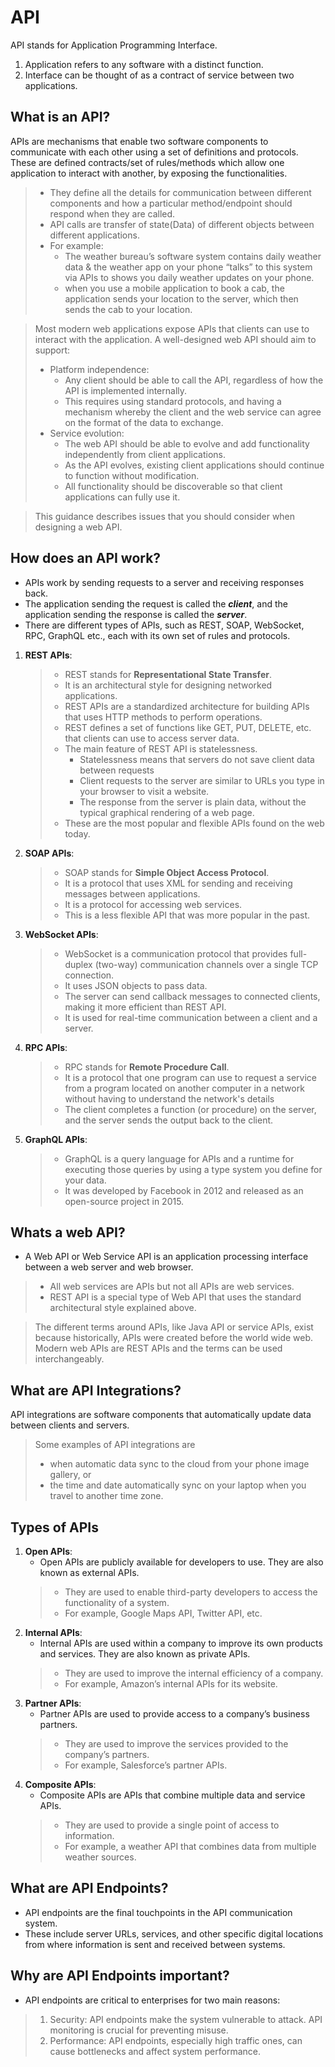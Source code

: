 # API
API stands for Application Programming Interface.

1. Application refers to any software with a distinct function.
2. Interface can be thought of as a contract of service between two applications.

## What is an API?
APIs are mechanisms that enable two software components to communicate with each other using a set of definitions and protocols.
These are defined contracts/set of rules/methods which allow one application to interact with another, by exposing the functionalities.
> - They define all the details for communication between different components and how a particular method/endpoint should respond when they are called.
> - API calls are transfer of state(Data) of different objects between different applications.
>  - For example:
>    - The weather bureau’s software system contains daily weather data & the weather app on your phone “talks” to this system via APIs to shows you daily weather updates on your phone.
>    - when you use a mobile application to book a cab, the application sends your location to the server, which then sends the cab to your location.

> Most modern web applications expose APIs that clients can use to interact with the application. A well-designed web API should aim to support:
>   - Platform independence: 
>     - Any client should be able to call the API, regardless of how the API is implemented internally.
>     - This requires using standard protocols, and having a mechanism whereby the client and the web service can agree on the format of the data to exchange.
>   - Service evolution:
>     - The web API should be able to evolve and add functionality independently from client applications.
>     - As the API evolves, existing client applications should continue to function without modification. 
>     - All functionality should be discoverable so that client applications can fully use it.

> This guidance describes issues that you should consider when designing a web API.

## How does an API work?
- APIs work by sending requests to a server and receiving responses back.
- The application sending the request is called the ***client***, and the application sending the response is called the ***server***.
- There are different types of APIs, such as REST, SOAP, WebSocket, RPC, GraphQL etc., each with its own set of rules and protocols.

1. **REST APIs**: 
    > - REST stands for **Representational State Transfer**. 
    > - It is an architectural style for designing networked applications. 
    > - REST APIs are a standardized architecture for building APIs that uses HTTP methods to perform operations.
    > - REST defines a set of functions like GET, PUT, DELETE, etc. that clients can use to access server data.
    > - The main feature of REST API is statelessness.
    >   - Statelessness means that servers do not save client data between requests
    >   - Client requests to the server are similar to URLs you type in your browser to visit a website. 
    >   - The response from the server is plain data, without the typical graphical rendering of a web page.
    > - These are the most popular and flexible APIs found on the web today.
2. **SOAP APIs**:
    > - SOAP stands for **Simple Object Access Protocol**.
    > - It is a protocol that uses XML for sending and receiving messages between applications.
    > - It is a protocol for accessing web services. 
    > - This is a less flexible API that was more popular in the past.
3. **WebSocket APIs**: 
    > - WebSocket is a communication protocol that provides full-duplex (two-way) communication channels over a single TCP connection. 
    > - It uses JSON objects to pass data.
    > - The server can send callback messages to connected clients, making it more efficient than REST API.
    > - It is used for real-time communication between a client and a server.
4. **RPC APIs**: 
    > - RPC stands for **Remote Procedure Call**. 
    > - It is a protocol that one program can use to request a service from a program located on another computer in a network without having to understand the network's details
    > - The client completes a function (or procedure) on the server, and the server sends the output back to the client.
5. **GraphQL APIs**: 
    > - GraphQL is a query language for APIs and a runtime for executing those queries by using a type system you define for your data. 
    > - It was developed by Facebook in 2012 and released as an open-source project in 2015.

## Whats a web API?
- A Web API or Web Service API is an application processing interface between a web server and web browser.
> - All web services are APIs but not all APIs are web services. 
> - REST API is a special type of Web API that uses the standard architectural style explained above.

> The different terms around APIs, like Java API or service APIs, exist because historically, APIs were created before the world wide web.
> Modern web APIs are REST APIs and the terms can be used interchangeably.
 
## What are API Integrations?
API integrations are software components that automatically update data between clients and servers. 
> Some examples of API integrations are 
>  - when automatic data sync to the cloud from your phone image gallery, or 
>  - the time and date automatically sync on your laptop when you travel to another time zone.

## Types of APIs
1. **Open APIs**: 
    - Open APIs are publicly available for developers to use. They are also known as external APIs.
    > - They are used to enable third-party developers to access the functionality of a system.
    > - For example, Google Maps API, Twitter API, etc.
2. **Internal APIs**: 
    - Internal APIs are used within a company to improve its own products and services. They are also known as private APIs.
    > - They are used to improve the internal efficiency of a company.
    > - For example, Amazon’s internal APIs for its website.
3. **Partner APIs**: 
    - Partner APIs are used to provide access to a company’s business partners.
    > - They are used to improve the services provided to the company’s partners.
    > - For example, Salesforce’s partner APIs.
4. **Composite APIs**: 
    - Composite APIs are APIs that combine multiple data and service APIs.
    > - They are used to provide a single point of access to information.
    > - For example, a weather API that combines data from multiple weather sources.

## What are API Endpoints?
- API endpoints are the final touchpoints in the API communication system. 
- These include server URLs, services, and other specific digital locations from where information is sent and received between systems. 

## Why are API Endpoints important?
- API endpoints are critical to enterprises for two main reasons:
> 1. Security: API endpoints make the system vulnerable to attack. API monitoring is crucial for preventing misuse.
> 2. Performance: API endpoints, especially high traffic ones, can cause bottlenecks and affect system performance.
 
